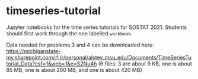 # timeseries-tutorial

Jupyter notebooks for the time series tutorials for SOSTAT 2021. Students should first work through the one labelled `workbook`.

Data needed for problems 3 and 4 can be downloaded here: https://michiganstate-my.sharepoint.com/:f:/r/personal/alstev_msu_edu/Documents/TimeSeriesTutorial_Data?csf=1&web=1&e=S2Nu4h 
(6 files: 3 are about 9 KB, one is about 85 MB, one is about 200 MB, and one is about 420 MB)
